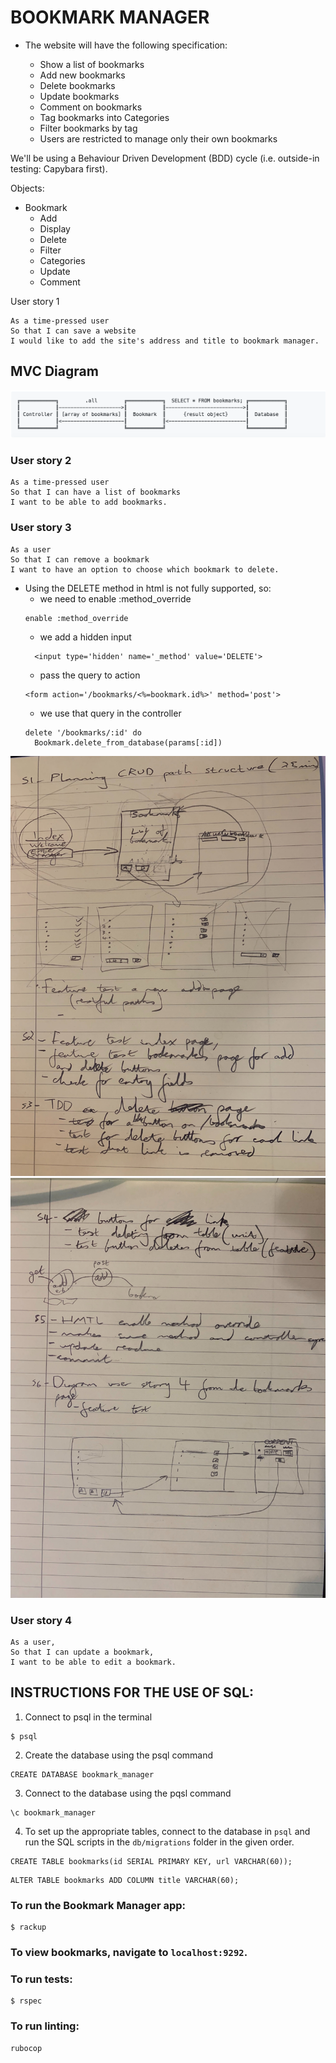 # BOOKMARK MANAGER

* The website will have the following specification:

    * Show a list of bookmarks
    * Add new bookmarks
    * Delete bookmarks
    * Update bookmarks
    * Comment on bookmarks
    * Tag bookmarks into Categories
    * Filter bookmarks by tag
    * Users are restricted to manage only their own bookmarks

We'll be using a Behaviour Driven Development (BDD) cycle (i.e. outside-in testing: Capybara first).


Objects:
* Bookmark
	* Add
	* Display
	* Delete
	* Filter
	* Categories
	* Update
	* Comment

User story 1
```
As a time-pressed user
So that I can save a website
I would like to add the site's address and title to bookmark manager.
```
## MVC Diagram
![MVC Diagram](./README_images/Domain_model.png)

### User story 2
``` 
As a time-pressed user
So that I can have a list of bookmarks
I want to be able to add bookmarks.
```

### User story 3
```
As a user
So that I can remove a bookmark
I want to have an option to choose which bookmark to delete.
```

* Using the DELETE method in html is not fully supported, so:
  * we need to enable :method_override
  ```
  enable :method_override
  ```
  * we add a hidden input
  ```
    <input type='hidden' name='_method' value='DELETE'>
  ```
  * pass the query to action
  ```
  <form action='/bookmarks/<%=bookmark.id%>' method='post'>
  ```
  * we use that query in the controller
  ```
  delete '/bookmarks/:id' do
    Bookmark.delete_from_database(params[:id])
  ```

![Notes1](./README_images/User_story_3.jpg)
![Notes2](./README_images/User_stories_3&4.jpg)

### User story 4
```
As a user,
So that I can update a bookmark,
I want to be able to edit a bookmark.
```

## INSTRUCTIONS FOR THE USE OF SQL:

1. Connect to psql in the terminal

```
$ psql
```
2. Create the database using the psql command

```
CREATE DATABASE bookmark_manager
```
3. Connect to the database using the pqsl command 

```
\c bookmark_manager
```

4. To set up the appropriate tables, connect to the database in `psql` and run the SQL scripts in the `db/migrations` folder in the given order.

```
CREATE TABLE bookmarks(id SERIAL PRIMARY KEY, url VARCHAR(60));
```
```
ALTER TABLE bookmarks ADD COLUMN title VARCHAR(60);
```

### To run the Bookmark Manager app:

```
$ rackup
```

### To view bookmarks, navigate to `localhost:9292`.

### To run tests:

```
$ rspec
```

### To run linting:	

```
rubocop
```